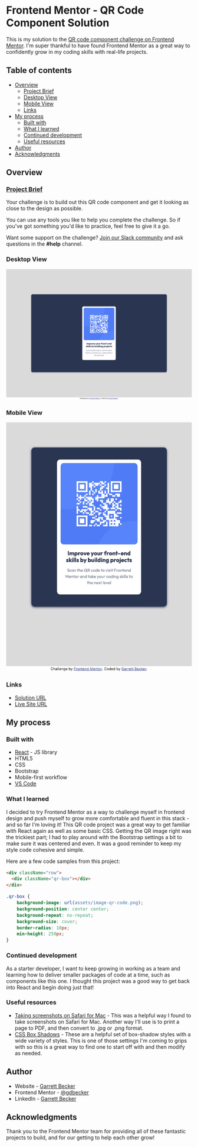 # Frontend Mentor - QR Code Component Solution

This is my solution to the [QR code component challenge on Frontend Mentor](https://www.frontendmentor.io/challenges/qr-code-component-iux_sIO_H). I'm super thankful to have found Frontend Mentor as a great way to confidently grow in my coding skills with real-life projects. 

## Table of contents

- [Overview](#overview)
  - [Project Brief](#project-brief)
  - [Desktop View](#desktop-view)
  - [Mobile View](#mobile-view)
  - [Links](#links)
- [My process](#my-process)
  - [Built with](#built-with)
  - [What I learned](#what-i-learned)
  - [Continued development](#continued-development)
  - [Useful resources](#useful-resources)
- [Author](#author)
- [Acknowledgments](#acknowledgments)

## Overview

### [Project Brief](./project%20brief/)

Your challenge is to build out this QR code component and get it looking as close to the design as possible.

You can use any tools you like to help you complete the challenge. So if you've got something you'd like to practice, feel free to give it a go.

Want some support on the challenge? [Join our Slack community](https://www.frontendmentor.io/slack) and ask questions in the **#help** channel.

### Desktop View

![](./qr-code-desktop.jpg)

### Mobile View

![](./qr-code-mobile.jpg)

### Links

- [Solution URL](https://www.frontendmentor.io/solutions/qr-code-component-hosted-on-netlify-rwLGIUAbUi)
- [Live Site URL](https://qr-code-gdbecker.netlify.app)

## My process

### Built with

- [React](https://reactjs.org/) - JS library
- HTML5
- CSS
- Bootstrap
- Mobile-first workflow
- [VS Code](https://code.visualstudio.com)

### What I learned

I decided to try Frontend Mentor as a way to challenge myself in frontend design and push myself to grow more comfortable and fluent in this stack - and so far I'm loving it! This QR code project was a great way to get familiar with React again as well as some basic CSS. Getting the QR image right was the trickiest part; I had to play around with the Bootstrap settings a bit to make sure it was centered and even. It was a good reminder to keep my style code cohesive and simple.

Here are a few code samples from this project:

```html
<div className="row">
  <div className="qr-box"></div>
</div>
```

```css
.qr-box {
	background-image: url(assets/image-qr-code.png);
	background-position: center center;
	background-repeat: no-repeat;
	background-size: cover;
	border-radius: 10px;
	min-height: 250px;
}
```

### Continued development

As a starter developer, I want to keep growing in working as a team and learning how to deliver smaller packages of code at a time, such as components like this one. I thought this project was a good way to get back into React and begin doing just that!

### Useful resources

- [Taking screenshots on Safari for Mac](https://eshop.macsales.com/blog/76508-take-a-screenshot-of-an-entire-webpage/) - This was a helpful way I found to take screenshots on Safari for Mac. Another way I'll use is to print a page to PDF, and then convert to .jpg or .png format.
- [CSS Box Shadows](https://getcssscan.com/css-box-shadow-examples) - These are a helpful set of box-shadow styles with a wide variety of styles. This is one of those settings I'm coming to grips with so this is a great way to find one to start off with and then modify as needed.

## Author

- Website - [Garrett Becker]()
- Frontend Mentor - [@gdbecker](https://www.frontendmentor.io/profile/gdbecker)
- LinkedIn - [Garrett Becker](https://www.linkedin.com/in/garrett-becker-923b4a106/)

## Acknowledgments

Thank you to the Frontend Mentor team for providing all of these fantastic projects to build, and for our getting to help each other grow!
